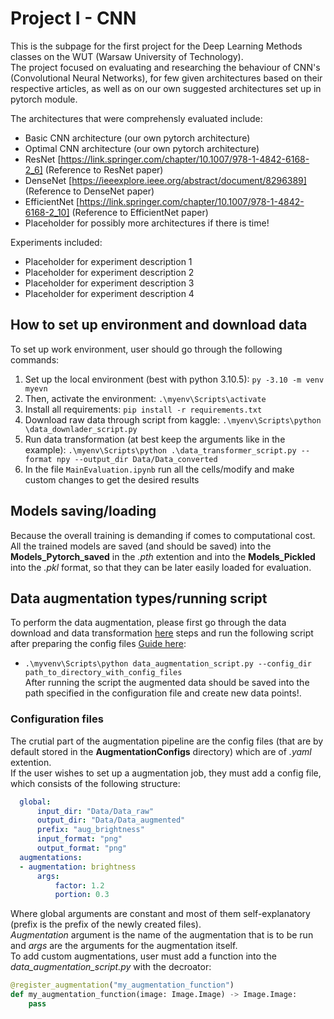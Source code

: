 # Project I - CNN

This is the subpage for the first project for the Deep Learning Methods classes on the WUT (Warsaw University of Technology).  
The project focused on evaluating and researching the behaviour of CNN's (Convolutional Neural Networks), for few given architectures
based on their respective articles, as well as on our own suggested architectures set up in pytorch module.  

The architectures that were comprehensly evaluated include:
- Basic CNN architecture (our own pytorch architecture)
- Optimal CNN architecture (our own pytorch architecture)
- ResNet [https://link.springer.com/chapter/10.1007/978-1-4842-6168-2_6] (Reference to ResNet paper)  
- DenseNet [https://ieeexplore.ieee.org/abstract/document/8296389] (Reference to DenseNet paper)  
- EfficientNet [https://link.springer.com/chapter/10.1007/978-1-4842-6168-2_10] (Reference to EfficientNet paper)  
- Placeholder for possibly more architectures if there is time!  

Experiments included:
- Placeholder for experiment description 1  
- Placeholder for experiment description 2  
- Placeholder for experiment description 3  
- Placeholder for experiment description 4  

## How to set up environment and download data
To set up work environment, user should go through the following commands:  
 1. Set up the local environment (best with python 3.10.5): `py -3.10 -m venv myevn`    
 2. Then, activate the environment: `.\myenv\Scripts\activate`  
 3. Install all requirements: `pip install -r requirements.txt`
 4. Download raw data through script from kaggle: `.\myenv\Scripts\python \data_downlader_script.py` 
 5. Run data transformation (at best keep the arguments like in the example): `.\myenv\Scripts\python .\data_transformer_script.py --format npy --output_dir Data/Data_converted`
 6. In the file `MainEvaluation.ipynb` run all the cells/modify and make custom changes to get the desired results

 ## Models saving/loading
 Because the overall training is demanding if comes to computational cost. All the trained models are saved (and should be saved) into the **Models_Pytorch_saved** in the *.pth* extention
 and into the **Models_Pickled** into the *.pkl* format, so that they can be later easily loaded for evaluation.

 ## Data augmentation types/running script
 To perform the data augmentation, please first go through the data download and data transformation [here](#how-to-set-up-environment-and-download-data) steps and 
 run the following script after preparing the config files [Guide here](#configuration-files):
  - `.\myvenv\Scripts\python data_augmentation_script.py --config_dir path_to_directory_with_config_files`  
  After running the script the augmented data should be saved into the path specified in the configuration file and create new data points!.  

  ### Configuration files
  The crutial part of the augmentation pipeline are the config files (that are by default stored in the **AugmentationConfigs** directory) which are of *.yaml* extention.  
  If the user wishes to set up a augmentation job, they must add a config file, which consists of the following structure:
  ```yaml
    global:
        input_dir: "Data/Data_raw"
        output_dir: "Data/Data_augmented"
        prefix: "aug_brightness"
        input_format: "png"
        output_format: "png"
    augmentations:
    - augmentation: brightness
        args:
            factor: 1.2
            portion: 0.3
```
Where global arguments are constant and most of them self-explanatory (prefix is the prefix of the newly created files).  
*Augmentation* argument is the name of the augmentation that is to be run and *args* are the arguments for the augmentation itself.  
To add custom augmentations, user must add a function into the *data_augmentation_script.py* with the decroator:  
```python
@register_augmentation("my_augmentation_function")
def my_augmentation_function(image: Image.Image) -> Image.Image:
    pass
```